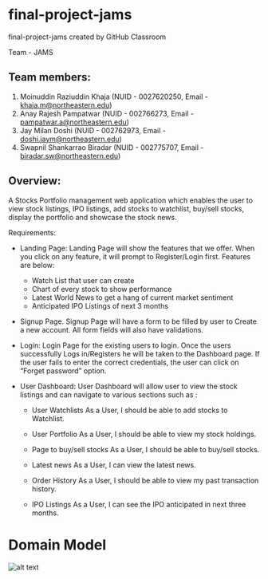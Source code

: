 # final-project-jams
final-project-jams created by GitHub Classroom

Team - JAMS

## Team members: 	
1. Moinuddin Raziuddin Khaja (NUID - 0027620250, Email - khaja.m@northeastern.edu)		 	
2. Anay Rajesh Pampatwar (NUID - 002766273, Email - pampatwar.a@northeastern.edu)
3. Jay Milan Doshi (NUID - 002762973, Email - doshi.jaym@northeastern.edu)
4. Swapnil Shankarrao Biradar (NUID - 002775707, Email - biradar.sw@northeastern.edu)

## Overview:
A Stocks Portfolio management web application which enables the user to view stock listings, IPO listings, add stocks to watchlist, buy/sell stocks, display the portfolio and showcase the stock news.

Requirements:

* Landing Page: 
	Landing Page will show the features that we offer. 
	When you click on any feature, it will prompt to Register/Login first.
	Features are below:
	* Watch List that user can create
	* Chart of every stock to show performance
	* Latest World News to get a hang of current market sentiment
	* Anticipated IPO Listings of next 3 months

*  Signup Page.
Signup Page will have a form to be filled by user to Create a new account.
All form fields will also have validations.

*  Login:
Login Page for the existing users to login.
Once the users successfully Logs in/Registers he will be taken to the Dashboard page. If the user fails to enter the correct credentials, the user can click on “Forget password” option.

*  User Dashboard:
  User Dashboard will allow user to view the stock listings and can navigate to various sections such as :
	*	User Watchlists
		As a User, I should be able to add stocks to Watchlist.

	* User Portfolio
      As a User, I should be able to view my stock holdings.

	* Page to buy/sell stocks
		As a User, I should be able to buy/sell stocks.

	* Latest news 
		As a User, I can view the latest news.

	* Order History
		As a User, I should be able to view my past transaction history.

	* IPO Listings
    	As a User, I can see the IPO anticipated in next three months.

# Domain Model
![alt text](https://github.com/neu-mis-info6150-fall-2022/final-project-jams/blob/main/images/domainDesign.png)
